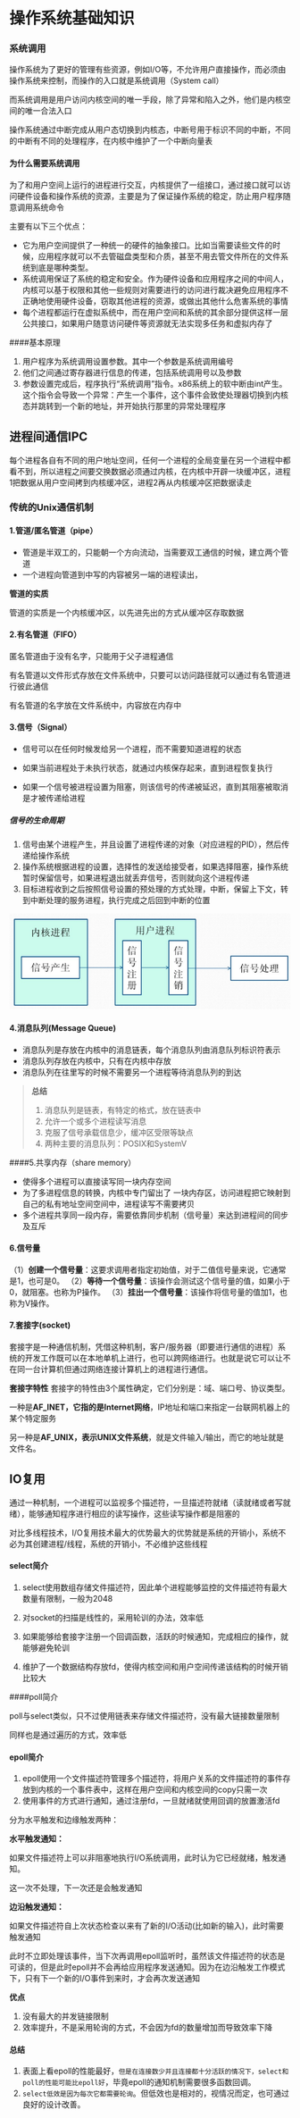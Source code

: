 # 操作系统基础知识

### 系统调用

操作系统为了更好的管理有些资源，例如I/O等，不允许用户直接操作，而必须由操作系统来控制，而操作的入口就是系统调用（System call）

而系统调用是用户访问内核空间的唯一手段，除了异常和陷入之外，他们是内核空间的唯一合法入口

操作系统通过中断完成从用户态切换到内核态，中断号用于标识不同的中断，不同的中断有不同的处理程序，在内核中维护了一个中断向量表

#### 为什么需要系统调用

为了和用户空间上运行的进程进行交互，内核提供了一组接口，通过接口就可以访问硬件设备和操作系统的资源，主要是为了保证操作系统的稳定，防止用户程序随意调用系统命令

主要有以下三个优点：

- 它为用户空间提供了一种统一的硬件的抽象接口。比如当需要读些文件的时候，应用程序就可以不去管磁盘类型和介质，甚至不用去管文件所在的文件系统到底是哪种类型。
- 系统调用保证了系统的稳定和安全。作为硬件设备和应用程序之间的中间人，内核可以基于权限和其他一些规则对需要进行的访问进行裁决避免应用程序不正确地使用硬件设备，窃取其他进程的资源，或做出其他什么危害系统的事情
- 每个进程都运行在虚拟系统中，而在用户空间和系统的其余部分提供这样一层公共接口，如果用户随意访问硬件等资源就无法实现多任务和虚拟内存了

####基本原理

1. 用户程序为系统调用设置参数。其中一个参数是系统调用编号
2. 他们之间通过寄存器进行信息的传递，包括系统调用号以及参数
3. 参数设置完成后，程序执行“系统调用”指令。x86系统上的软中断由int产生。这个指令会导致一个异常：产生一个事件，这个事件会致使处理器切换到内核态并跳转到一个新的地址，并开始执行那里的异常处理程序

## 进程间通信IPC

每个进程各自有不同的用户地址空间，任何一个进程的全局变量在另一个进程中都看不到，所以进程之间要交换数据必须通过内核，在内核中开辟一块缓冲区，进程1把数据从用户空间拷到内核缓冲区，进程2再从内核缓冲区把数据读走

### 传统的Unix通信机制

#### 1.管道/匿名管道（pipe）

- 管道是半双工的，只能朝一个方向流动，当需要双工通信的时候，建立两个管道
- 一个进程向管道到中写的内容被另一端的进程读出，

**管道的实质**

管道的实质是一个内核缓冲区，以先进先出的方式从缓冲区存取数据

#### 2.有名管道（FIFO）

匿名管道由于没有名字，只能用于父子进程通信

有名管道以文件形式存放在文件系统中，只要可以访问路径就可以通过有名管道进行彼此通信

有名管道的名字放在文件系统中，内容放在内存中

#### 3.信号（Signal）

- 信号可以在任何时候发给另一个进程，而不需要知道进程的状态

- 如果当前进程处于未执行状态，就通过内核保存起来，直到进程恢复执行
- 如果一个信号被进程设置为阻塞，则该信号的传递被延迟，直到其阻塞被取消是才被传递给进程

##### 信号的生命周期

1. 信号由某个进程产生，并且设置了进程传递的对象（对应进程的PID），然后传递给操作系统
2. 操作系统根据进程的设置，选择性的发送给接受者，如果选择阻塞，操作系统暂时保留信号，如果进程退出就丢弃信号，否则就向这个进程传递
3. 目标进程收到之后按照信号设置的预处理的方式处理，中断，保留上下文，转到中断处理的服务进程，执行完成之后回到中断的位置

![](./lifecycle-signal.png)

#### 4.消息队列(Message Queue)

- 消息队列是存放在内核中的消息链表，每个消息队列由消息队列标识符表示
- 消息队列存放在内核中，只有在内核中存放
- 消息队列在往里写的时候不需要另一个进程等待消息队列的到达

> **总结**
>
> 1. 消息队列是链表，有特定的格式，放在链表中
> 2. 允许一个或多个进程读写消息
> 3. 克服了信号承载信息少，缓冲区受限等缺点
> 4. 两种主要的消息队列：POSIX和SystemV

####5.共享内存（share memory）

- 使得多个进程可以直接读写同一块内存空间
- 为了多进程信息的转换，内核中专门留出了 一块内存区，访问进程把它映射到自己的私有地址空间空间中，进程读写不需要拷贝
- 多个进程共享同一段内存，需要依靠同步机制（信号量）来达到进程间的同步及互斥

#### 6.信号量

（1）**创建一个信号量**：这要求调用者指定初始值，对于二值信号量来说，它通常是1，也可是0。
（2）**等待一个信号量**：该操作会测试这个信号量的值，如果小于0，就阻塞。也称为P操作。
（3）**挂出一个信号量**：该操作将信号量的值加1，也称为V操作。

#### 7.套接字(socket)

套接字是一种通信机制，凭借这种机制，客户/服务器（即要进行通信的进程）系统的开发工作既可以在本地单机上进行，也可以跨网络进行。也就是说它可以让不在同一台计算机但通过网络连接计算机上的进程进行通信。

**套接字特性**
套接字的特性由3个属性确定，它们分别是：域、端口号、协议类型。

一种是**AF_INET，它指的是Internet网络**，IP地址和端口来指定一台联网机器上的某个特定服务

另一种是**AF_UNIX，表示UNIX文件系统**，就是文件输入/输出，而它的地址就是文件名。

## IO复用

通过一种机制，一个进程可以监视多个描述符，一旦描述符就绪（读就绪或者写就绪），能够通知程序进行相应的读写操作，这些读写操作都是阻塞的

对比多线程技术，I/O复用技术最大的优势最大的优势就是系统的开销小，系统不必为其创建进程/线程，系统的开销小，不必维护这些线程

#### select简介

1. select使用数组存储文件描述符，因此单个进程能够监控的文件描述符有最大数量有限制，一般为2048

2. 对socket的扫描是线性的，采用轮训的办法，效率低
3. 如果能够给套接字注册一个回调函数，活跃的时候通知，完成相应的操作，就能够避免轮训
4. 维护了一个数据结构存放fd，使得内核空间和用户空间传递该结构的时候开销比较大

####poll简介

poll与select类似，只不过使用链表来存储文件描述符，没有最大链接数量限制

同样也是通过遍历的方式，效率低

#### epoll简介

1. epoll使用一个文件描述符管理多个描述符，将用户关系的文件描述符的事件存放到内核的一个事件表中，这样在用户空间和内核空间的copy只需一次
2. 使用事件的方式进行通知，通过注册fd，一旦就绪就使用回调的放置激活fd

分为水平触发和边缘触发两种：

**水平触发通知：**

如果文件描述符上可以非阻塞地执行I/O系统调用，此时认为它已经就绪，触发通知。 

 这一次不处理，下一次还是会触发通知

**边沿触发通知：**

如果文件描述符自上次状态检查以来有了新的I/O活动(比如新的输入)，此时需要触发通知

此时不立即处理该事件，当下次再调用epoll监听时，虽然该文件描述符的状态是可读的，但是此时epoll并不会再给应用程序发送通知。因为在边沿触发工作模式下，只有下一个新的I/O事件到来时，才会再次发送通知​     

**优点**

1. 没有最大的并发链接限制
2. 效率提升，不是采用轮询的方式，不会因为fd的数量增加而导致效率下降

#### 总结

1. 表面上看epoll的性能最好，`但是在连接数少并且连接都十分活跃的情况下，select和poll的性能可能比epoll好`，毕竟epoll的通知机制需要很多函数回调。
2. `select低效是因为每次它都需要轮询`。但低效也是相对的，视情况而定，也可通过良好的设计改善。

